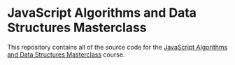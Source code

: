 # JavaScript Algorithms and Data Structures Masterclass

This repository contains all of the source code for the [JavaScript Algorithms and Data Structures Masterclass](https://www.udemy.com/course/js-algorithms-and-data-structures-masterclass/) course.
